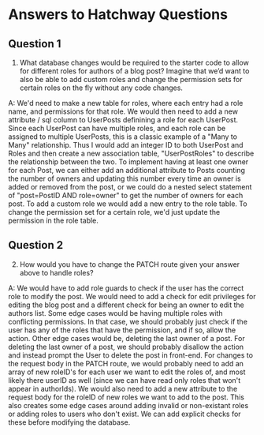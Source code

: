 # Answers to Hatchway Questions

## Question 1
1. What database changes would be required to the starter code to allow for different roles for authors of a blog post? Imagine that we’d want to also be able to add custom roles and change the permission sets for certain roles on the fly without any code changes.


A: We'd need to make a new table for roles, where each entry had a role name, and permissions for that role. We would then need to add a new attribute / sql column to UserPosts
    definining a role for each UserPost. Since each UserPost can have multiple roles, and each role can be assigned to multiple UserPosts, this is a classic example of a "Many to Many" relationship. Thus I would add an integer ID to both UserPost and Roles and then create a new association table, "UserPostRoles" to describe the relationship between the two.
    To implement having at least one owner for each Post, we can either add an additional attribute to Posts counting the number of owners and
    updating this number every time an owner is added or removed from the post, or we could do a nested select statement of "post=PostID AND role=owner" to get the number of owners for each post.
    To add a custom role we would add a new entry to the role table. To change the permission set for a certain role, we'd just update the permission in the role table.

## Question 2
2. How would you have to change the PATCH route given your answer above to handle roles?


A: We would have to add role guards to check if the user has the correct role to modify the post. We would need to add a check for edit privileges for editing the blog post and a different check for being an owner to edit the authors list. Some edge cases would be having multiple roles with conflicting permissions. In that case, we should probably just check if the user has any of the roles that have the permission, and if so, allow the action.
    Other edge cases would be, deleting the last owner of a post. For deleting the last owner of a post, we should probably disallow the action and instead prompt the User to delete the post in front-end.
    For changes to the request body in the PATCH route, we would probably need to add an array of new roleID's for each user we want to edit the roles of, and most likely there userID as well (since we can have read only roles that won't appear in authorIds). We would also need to add a new attribute to the request body for the roleID of new roles we want to add to the post. This also creates some edge cases around adding invalid or non-existant roles or adding roles to users who don't exist. We can add explicit checks for these before modifying the database.